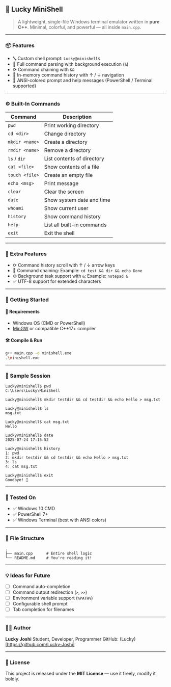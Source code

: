 ## 🐚 Lucky MiniShell

> A lightweight, single-file Windows terminal emulator written in **pure C++**.
> Minimal, colorful, and powerful — all inside `main.cpp`.

---

### 📦 Features

* 🔤 Custom shell prompt: `Lucky@minishell$`
* 🎤 Full command parsing with background execution (`&`)
* ⟳ Command chaining with `&&`
* 🧠 In-memory command history with ↑ / ↓ navigation
* 🌈 ANSI-colored prompt and help messages (PowerShell / Terminal supported)

---

### ⚙️ Built-In Commands

| Command        | Description                |
| -------------- | -------------------------- |
| `pwd`          | Print working directory    |
| `cd <dir>`     | Change directory           |
| `mkdir <name>` | Create a directory         |
| `rmdir <name>` | Remove a directory         |
| `ls` / `dir`   | List contents of directory |
| `cat <file>`   | Show contents of a file    |
| `touch <file>` | Create an empty file       |
| `echo <msg>`   | Print message              |
| `clear`        | Clear the screen           |
| `date`         | Show system date and time  |
| `whoami`       | Show current user          |
| `history`      | Show command history       |
| `help`         | List all built-in commands |
| `exit`         | Exit the shell             |

---

### 🧐 Extra Features

* ⟳ Command history scroll with ↑ / ↓ arrow keys
* 🔗 Command chaining:
  Example: `cd test && dir && echo Done`
* ⚙️ Background task support with `&`:
  Example: `notepad &`
* ✅ UTF-8 support for extended characters

---

### 🚀 Getting Started

#### 🔧 Requirements

* Windows OS (CMD or PowerShell)
* [MinGW](https://www.mingw-w64.org/) or compatible C++17+ compiler

#### 🛠️ Compile & Run

```bash
g++ main.cpp -o minishell.exe
.\minishell.exe
```

---

### 📸 Sample Session

```plaintext
Lucky@minishell$ pwd
C:\Users\Lucky\MiniShell

Lucky@minishell$ mkdir testdir && cd testdir && echo Hello > msg.txt

Lucky@minishell$ ls
msg.txt

Lucky@minishell$ cat msg.txt
Hello

Lucky@minishell$ date
2025-07-24 17:15:52

Lucky@minishell$ history
1: pwd
2: mkdir testdir && cd testdir && echo Hello > msg.txt
3: ls
4: cat msg.txt

Lucky@minishell$ exit
Goodbye! 👋
```

---

### 🔪 Tested On

* ✅ Windows 10 CMD
* ✅ PowerShell 7+
* ✅ Windows Terminal (best with ANSI colors)

---

### 📁 File Structure

```
.
├── main.cpp      # Entire shell logic
└── README.md     # You're reading it!
```

---

### 💡 Ideas for Future

* [ ] Command auto-completion
* [ ] Command output redirection (`>`, `>>`)
* [ ] Environment variable support (`%PATH%`)
* [ ] Configurable shell prompt
* [ ] Tab completion for filenames

---

### 🧑‍💻 Author

**Lucky Joshi**
Student, Developer, Programmer
GitHub: (Lucky)[https://github.com/Lucky-Joshi]

---

### 📜 License

This project is released under the **MIT License** — use it freely, modify it boldly.
